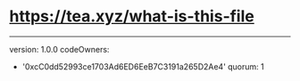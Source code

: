 # https://tea.xyz/what-is-this-file
---
version: 1.0.0
codeOwners:
  - '0xcC0dd52993ce1703Ad6ED6EeB7C3191a265D2Ae4'
quorum: 1
